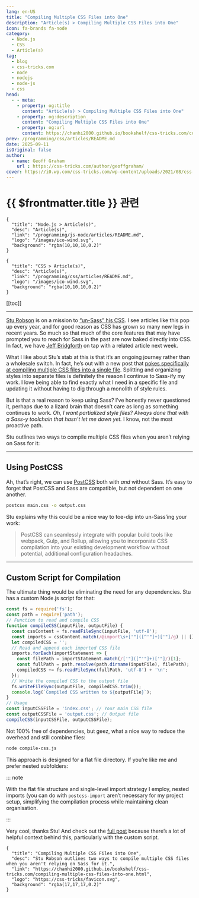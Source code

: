 ```yaml
---
lang: en-US
title: "Compiling Multiple CSS Files into One"
description: "Article(s) > Compiling Multiple CSS Files into One"
icon: fa-brands fa-node
category:
  - Node.js
  - CSS
  - Article(s)
tag:
  - blog
  - css-tricks.com
  - node
  - nodejs
  - node-js
  - css
head:
  - - meta:
    - property: og:title
      content: "Article(s) > Compiling Multiple CSS Files into One"
    - property: og:description
      content: "Compiling Multiple CSS Files into One"
    - property: og:url
      content: https://chanhi2000.github.io/bookshelf/css-tricks.com/compiling-multiple-css-files-into-one.html
prev: /programming/css/articles/README.md
date: 2025-09-11
isOriginal: false
author:
  - name: Geoff Graham
    url : https://css-tricks.com/author/geoffgraham/
cover: https://i0.wp.com/css-tricks.com/wp-content/uploads/2021/08/css-modules-connections.jpg
---
```


# {{ $frontmatter.title }} 관련

```component VPCard
{
  "title": "Node.js > Article(s)",
  "desc": "Article(s)",
  "link": "/programming/js-node/articles/README.md",
  "logo": "/images/ico-wind.svg",
  "background": "rgba(10,10,10,0.2)"
}
```

```component VPCard
{
  "title": "CSS > Article(s)",
  "desc": "Article(s)",
  "link": "/programming/css/articles/README.md",
  "logo": "/images/ico-wind.svg",
  "background": "rgba(10,10,10,0.2)"
}
```

[[toc]]

---

<SiteInfo
  name="Compiling Multiple CSS Files into One"
  desc="Stu Robson outlines two ways to compile multiple CSS files when you aren't relying on Sass for it."
  url="https://css-tricks.com/compiling-multiple-css-files-into-one"
  logo="https://css-tricks/favicon.svg"
  preview="https://i0.wp.com/css-tricks.com/wp-content/uploads/2021/08/css-modules-connections.jpg"/>

[<FontIcon icon="fas fa-globe"/>Stu Robson](https://alwaystwisted.com) is on a mission to [<FontIcon icon="fas fa-globe"/>“un-Sass” his CSS](https://alwaystwisted.com/articles/UnSassing-my-CSS). I see articles like this pop up every year, and for good reason as CSS has grown so many new legs in recent years. So much so that much of the core features that may have prompted you to reach for Sass in the past are now baked directly into CSS. In fact, we have [<FontIcon icon="fas fa-globe"/>Jeff Bridgforth](https://jeffbridgforth.com) on tap with a related article next week.

What I like about Stu’s stab at this is that it’s an ongoing journey rather than a wholesale switch. In fact, he’s out with a new post that [<FontIcon icon="fas fa-globe"/>pokes specifically at compiling multiple CSS files into a single file](https://alwaystwisted.com/articles/UnSassing-my-CSS-CSS-imports). Splitting and organizing styles into separate files is definitely the reason I continue to Sass-ify my work. I love being able to find exactly what I need in a specific file and updating it without having to dig through a monolith of style rules.

But is that a real reason to keep using Sass? I’ve honestly never questioned it, perhaps due to a lizard brain that doesn’t care as long as something continues to work. *Oh, I want partialized style files? Always done that with a Sass-y toolchain that hasn’t let me down yet.* I know, not the most proactive path.

Stu outlines two ways to compile multiple CSS files when you aren’t relying on Sass for it:

---

## Using PostCSS

Ah, that’s right, we can use [<FontIcon icon="fas fa-globe"/>PostCSS](https://postcss.org) both with *and* without Sass. It’s easy to forget that PostCSS and Sass are compatible, but not dependent on one another.

```sh
postcss main.css -o output.css
```

Stu explains why this could be a nice way to toe-dip into un-Sass’ing your work:

> PostCSS can seamlessly integrate with popular build tools like webpack, Gulp, and Rollup, allowing you to incorporate CSS compilation into your existing development workflow without potential, additional configuration headaches.

---

## Custom Script for Compilation

The ultimate thing would be eliminating the need for any dependencies. Stu has a custom Node.js script for that:

```js
const fs = require('fs');
const path = require('path');
// Function to read and compile CSS
function compileCSS(inputFile, outputFile) {
  const cssContent = fs.readFileSync(inputFile, 'utf-8');
  const imports = cssContent.match(/@import\s+['"]([^'"]+)['"]/g) || [];
  let compiledCSS = '';
  // Read and append each imported CSS file
  imports.forEach(importStatement => {
    const filePath = importStatement.match(/['"]([^'"]+)['"]/)[1];
    const fullPath = path.resolve(path.dirname(inputFile), filePath);
    compiledCSS += fs.readFileSync(fullPath, 'utf-8') + '\n';
  });
  // Write the compiled CSS to the output file
  fs.writeFileSync(outputFile, compiledCSS.trim());
  console.log(`Compiled CSS written to ${outputFile}`);
}
// Usage
const inputCSSFile = 'index.css'; // Your main CSS file
const outputCSSFile = 'output.css'; // Output file
compileCSS(inputCSSFile, outputCSSFile);
```

Not 100% free of dependencies, but geez, what a nice way to reduce the overhead and still combine files:

```sh
node compile-css.js
```

This approach is designed for a flat file directory. If you’re like me and prefer nested subfolders:

::: note

With the flat file structure and single-level import strategy I employ, nested imports (you can do with `postcss-import` aren’t necessary for my project setup, simplifying the compilation process while maintaining clean organisation.

:::

Very cool, thanks Stu! And check out the [<FontIcon icon="fas fa-globe"/>full post](https://alwaystwisted.com/articles/UnSassing-my-CSS) because there’s a lot of helpful context behind this, particularly with the custom script.

<SiteInfo
  name="Un-Sass'ing My CSS: Compiling Multiple CSS Files into One Always Twisted"
  desc="Discover how to transition from Sass to modern CSS, exploring ways we can import multiple CSS files into one sole CSS file"
  url="https://alwaystwisted.com/articles/UnSassing-my-CSS-CSS-imports.html/"
  logo="https://alwaystwisted.com/images/favicons/favicon-16x16.png"
  preview="https://alwaystwisted.com/images/articles/meta-images/unsass-my-css-2.png"/>

<!-- TODO: add ARTICLE CARD -->
```component VPCard
{
  "title": "Compiling Multiple CSS Files into One",
  "desc": "Stu Robson outlines two ways to compile multiple CSS files when you aren't relying on Sass for it.",
  "link": "https://chanhi2000.github.io/bookshelf/css-tricks.com/compiling-multiple-css-files-into-one.html",
  "logo": "https://css-tricks/favicon.svg",
  "background": "rgba(17,17,17,0.2)"
}
```
